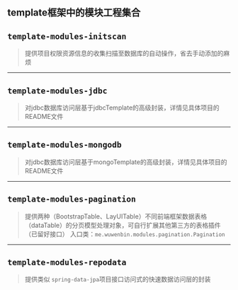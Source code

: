 template框架中的模块工程集合
----
## `template-modules-initscan`
> 提供项目权限资源信息的收集扫描至数据库的自动操作，省去手动添加的麻烦
---
## `template-modules-jdbc`
> 对jdbc数据库访问层基于jdbcTemplate的高级封装，详情见具体项目的README文件
---
## `template-modules-mongodb`
> 对jdbc数据库访问层基于mongoTemplate的高级封装，详情见具体项目的README文件
---
## `template-modules-pagination`
> 提供两种（BootstrapTable、LayUITable）不同前端框架数据表格（dataTable）的分页模型处理对象，可自行扩展其他第三方的表格插件（已留好接口）
> 入口类：`me.wuwenbin.modules.pagination.Pagination`
---
## `template-modules-repodata`
> 提供类似 `spring-data-jpa`项目接口访问式的快速数据访问层的封装